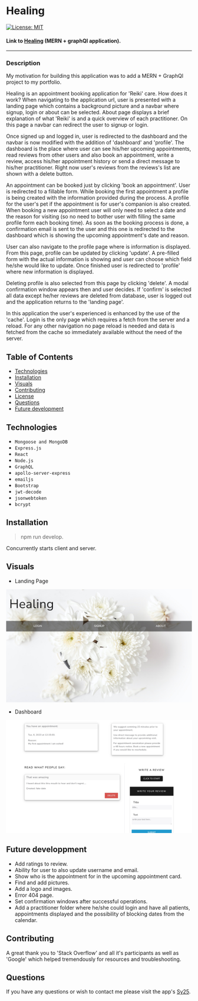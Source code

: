 # Healing 
[![License: MIT](https://img.shields.io/badge/License-MIT-yellow.svg)](https://opensource.org/licenses/MIT)

#### Link to [Healing](https://healing.herokuapp.com/) (MERN + graphQl application).

---

### Description

My motivation for building this application was to add a MERN + GraphQl project to my portfolio.

Healing is an appointment booking application for 'Reiki' care.
How does it work? When navigating to the application url, user is presented with a landing page which contains a background picture and a navbar where signup, login or about can be selected.
About page displays a brief explanation of what 'Reiki' is and a quick overview of each practitioner. On this page a navbar can redirect the user to signup or login.

Once signed up and logged in, user is redirected to the dashboard and the navbar is now modified with the addition of 'dashboard' and 'profile'.
The dashboard is the place where user can see his/her upcoming appointments, read reviews from other users and also book an appointment, write a review, access his/her appointment history or send a direct message to his/her practitioner.
Right now user's reviews from the reviews's list are shown with a delete button.

An appointment can be booked just by clicking 'book an appointment'. User is redirected to a fillable form. While booking the first appointment a profile is being created with the information provided during the process. A profile for the user's pet if the appointment is for user's companion is also created. When booking a new appointment user will only need to select a date and the reason for visiting (so no need to bother user with filling the same profile form each booking time). As soon as the booking process is done, a confirmation email is sent to the user and this one is redirected to the dashboard which is showing the upcoming appointment's date and reason.

User can also navigate to the profile page where is information is displayed. From this page, profile can be updated by clicking 'update'. A pre-filled form with the actual information is showing and user can choose which field he/she would like to update. Once finished user is redirected to 'profile' where new information is displayed. 

Deleting profile is also selected from this page by clicking 'delete'. A modal confirmation window appears then and user decides. If 'confirm' is selected all data except he/her reviews are deleted from database, user is logged out and the application returns to the 'landing page'.

In this application the user's experienced is enhanced by the use of the 'cache'. Login is the only page which requires a fetch from the server and a reload. For any other navigation no page reload is needed and data is fetched from the cache so immediately available without the need of the server.

## Table of Contents

- [Technologies](#technologies)
- [Installation](#installation)
- [Visuals](#visuals)
- [Contributing](#contributing)
- [License](#license)
- [Questions](#questions)
- [Future development](#future-development)

## Technologies

- `Mongoose and MongoDB`
- `Express.js`
- `React`
- `Node.js`
- `GraphQL`
- `apollo-server-express`
- `emailjs`
- `Bootstrap`
- `jwt-decode`
- `jsonwebtoken`
- `bcrypt`

## Installation

> npm run develop.
> 
Concurrently starts client and server.

## Visuals

- Landing Page

![Screenshot](./client/src/assets/images/landingpage.jpg)

- Dashboard

![Screenshot](./client/src/assets/images/dashboard.jpg)

## Future developpment

- Add ratings to review.
- Ability for user to also update username and email.
- Show who is the appointment for in the upcoming appointment card.
- Find and add pictures.
- Add a logo and images.
- Error 404 page.
- Set confirmation windows after successful operations.
- Add a practitioner folder where he/she could login and have all patients, appointments displayed and the possibility of blocking dates from the calendar.


## Contributing

A great thank you to 'Stack Overflow' and all it's participants as well as 'Google' which helped tremendously for resources and troubleshooting.

## Questions

If you have any questions or wish to contact me please visit the app's [Sy25](https://github.com/Saidou25).